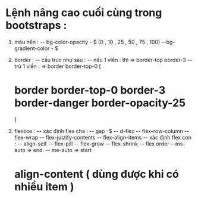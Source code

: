 # Lệnh nâng cao cuối cùng trong bootstraps :

1. màu nền :
   -- bg-color-opacity - $ (0 , 10 , 25 , 50 , 75 , 100)
   --bg-gradient-color - $

2. border :
   -- cấu trúc như sau :
   -- nếu 1 viền : thì => border-top border-3
   -- trừ 1 viền : => border border-top-0
   [

   # border border-top-0 border-3 border-danger border-opacity-25

   ]

3. flexbox :
   -- xác định flex cha :
   -- gap -$
   -- d-flex
   -- flex-row-column
   -- flex-wrap
   -- flex-justify-contents
   -- flex-align-items
   -- xác định flex con :
   -- align-self
   -- flex-pill
   -- flex-grow
   -- flex-shrink
   -- flex order
   --ms-auto => end.
   -- me-auto => start
   # align-content ( dùng được khi có nhiều item )
